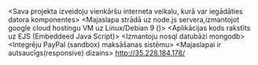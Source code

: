 <Sava projekta izveidoju vienkāršu interneta veikalu, kurā var iegādāties datora komponentes>
<Majaslapa strādā uz node.js servera,izmantojot google cloud hostingu VM uz Linux/Debian 9 ()>
<Aplikācijas kods rakstīts uz EJS (Embeddeed Java Script)>
<Izmantoju nosql datubāzi mongodb>
<Integrēju PayPal (sandbox) maksāšanas sistēmu>
<Majaslapai ir autsaucīgs(responsive) dizains>
<http://35.228.184.178/>
